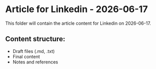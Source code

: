 # Article for Linkedin - 2026-06-17

This folder will contain the article content for Linkedin on 2026-06-17.

## Content structure:
- Draft files (.md, .txt)
- Final content
- Notes and references
